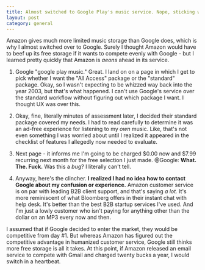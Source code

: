 ```yaml
---
title: Almost switched to Google Play's music service. Nope, sticking with Amazon.
layout: post
category: general
---
```


Amazon gives much more limited music storage than Google does, which is why I almost switched over to Google. Surely I thought Amazon would have to beef up its free storage if it wants to compete evenly with Google - but I learned pretty quickly that Amazon is *aeons* ahead in its service.

1.  Google "google play music." Great. I land on on a page in which I get to pick whether I want the "All Access" package or the "standard" package.  Okay, so I wasn't expecting to be whizzed way back into the year 2003, but that's what happened. I can't use Google's service over the standard workflow without figuring out which package I want. I thought UX was over this.

2.  Okay, fine, literally minutes of assessment later, I decided their standard package covered my needs. I had to read carefully to determine it was an ad-free experience for listening to my *own* music. Like, that's not even something I was worried about until I realized it appeared in the checklist of features I allegedly now needed to evaluate.

3.  Next page - it informs me I'm going to be charged $0.00 now and $7.99 recurring next month for the free selection I just made.  @Google: **What. The. Fuck.**  Was this a *bug*? I literally can't tell.

4.  Anyway, here's the clincher.  **I realized I had no idea how to contact Google about my confusion or experience.**  Amazon customer service is on par with leading B2B client support, and that's saying *a lot.* It's more reminiscent of what Bloomberg offers in their instant chat with help desk. It's better than the best B2B startup services I've used. And I'm just a lowly customer who isn't paying for anything other than the dollar on an MP3 every now and then.

I assumed that if Google decided to enter the market, they would be competitive from day #1.  But whereas Amazon has figured out the competitive advantage in humanized customer service, Google still thinks more free storage is all it takes.  At this point, if Amazon released an email service to compete with Gmail and charged twenty bucks a year, I would switch in a heartbeat.